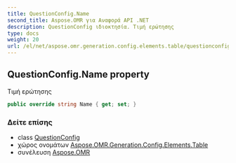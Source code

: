 ```yaml
---
title: QuestionConfig.Name
second_title: Aspose.OMR για Αναφορά API .NET
description: QuestionConfig ιδιοκτησία. Τιμή ερώτησης
type: docs
weight: 20
url: /el/net/aspose.omr.generation.config.elements.table/questionconfig/name/
---
```

## QuestionConfig.Name property

Τιμή ερώτησης

```csharp
public override string Name { get; set; }
```

### Δείτε επίσης

* class [QuestionConfig](../)
* χώρος ονομάτων [Aspose.OMR.Generation.Config.Elements.Table](../../questionconfig/)
* συνέλευση [Aspose.OMR](../../../)


